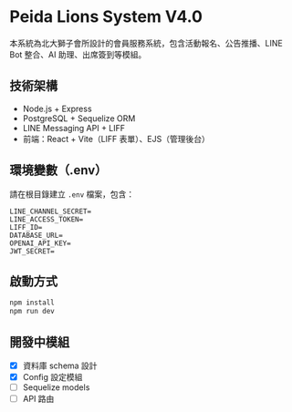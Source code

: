 
# Peida Lions System V4.0

本系統為北大獅子會所設計的會員服務系統，包含活動報名、公告推播、LINE Bot 整合、AI 助理、出席簽到等模組。

## 技術架構

- Node.js + Express
- PostgreSQL + Sequelize ORM
- LINE Messaging API + LIFF
- 前端：React + Vite（LIFF 表單）、EJS（管理後台）

## 環境變數（.env）

請在根目錄建立 `.env` 檔案，包含：

```
LINE_CHANNEL_SECRET=
LINE_ACCESS_TOKEN=
LIFF_ID=
DATABASE_URL=
OPENAI_API_KEY=
JWT_SECRET=
```

## 啟動方式

```bash
npm install
npm run dev
```

## 開發中模組

- [x] 資料庫 schema 設計
- [x] Config 設定模組
- [ ] Sequelize models
- [ ] API 路由
